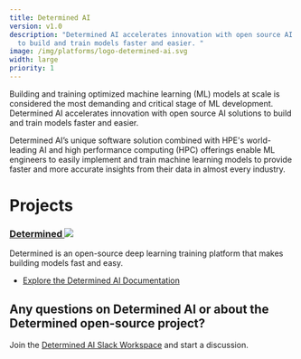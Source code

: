 ```yaml
---
title: Determined AI
version: v1.0
description: "Determined AI accelerates innovation with open source AI solutions
  to build and train models faster and easier. "
image: /img/platforms/logo-determined-ai.svg
width: large
priority: 1
---
```

Building and training optimized machine learning (ML) models at scale is considered the most demanding and critical stage of ML development. Determined AI accelerates innovation with open source AI solutions to build and train models faster and easier. 

Determined AI’s unique software solution combined with HPE's world-leading AI and high performance computing (HPC) offerings enable ML engineers to easily implement and train machine learning models to provide faster and more accurate insights from their data in almost every industry. 

# Projects
### [Determined ![](Github)](https://github.com/determined-ai/determined)
Determined is an open-source deep learning training platform that makes building models fast and easy.

- [Explore the Determined AI Documentation](https://docs.determined.ai/latest/)


## Any questions on Determined AI or about the Determined open-source project?

Join the [Determined AI Slack Workspace](https://determined-community.slack.com/) and start a discussion.
